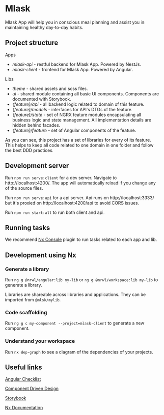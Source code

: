 # Mlask

Mlask App will help you in conscious meal planning and assist you in maintaining healthy day-to-day habits.

## Project structure

Apps

- *mlask-api* - restful backend for Mlask App. Powered by NestJs.
- *mlask-client* - frontend for Mlask App. Powered by Angular.

Libs

- *theme* - shared assets and scss files.
- *ui* - shared module containing all basic UI components. Components are documented with Storybook.
- *{feature}/api* - all backend logic related to domain of this feature.
- *{feature}/models* - interfaces for API's DTOs of the feature.
- *{feature}/state* - set of NGRX feature modules encapsulating all business logic and state management. All implementation details are hidden behind facades.
- *{feature}/feature* - set of Angular components of the feature.

As you can see, this project has a set of libraries for every of its feature. This helps to keep all code related to one domain in one folder and follow the best DDD practices.

## Development server

Run `npm run serve:client` for a dev server. Navigate to http://localhost:4200/. The app will automatically reload if you change any of the source files.

Run `npm run serve:api` for a api server. Api runs on http://localhost:3333/ but it's proxied on http://localhost:4200/api to avoid CORS issues.

Run `npm run start:all` to run both client and api.

## Running tasks

We recommend [Nx Console](https://nx.dev/latest/angular/cli/console) plugin to run tasks related to each app and lib.

## Development using Nx

### Generate a library

Run `ng g @nrwl/angular:lib my-lib` or `ng g @nrwl/workspace:lib my-lib` to generate a library.

Libraries are shareable across libraries and applications. They can be imported from `@mlsk/mylib`.

### Code scaffolding

Run `ng g c my-component --project=mlask-client` to generate a new component.

### Understand your workspace

Run `nx dep-graph` to see a diagram of the dependencies of your projects.

## Useful links

[Angular Checklist](https://angular-checklist.io/)

[Component Driven Design](https://www.componentdriven.org/)

[Storybook](https://storybook.js.org/docs/angular)

[Nx Documentation](https://nx.dev/angular)
